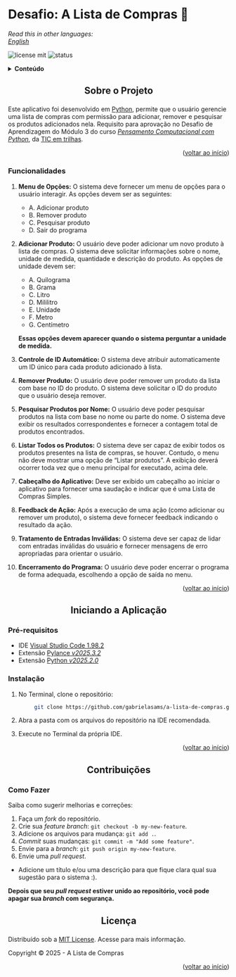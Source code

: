 <h1 id="readme-top"> Desafio: A Lista de Compras 📝</h2>

_Read this in other languages:_  
[_English_](./translations/README-EN.md)  

![license mit](https://img.shields.io/badge/license-MIT-blue.svg)  ![status](https://img.shields.io/badge/status-finalizado-green)  

<details>
  <summary><b>Conteúdo</b></summary>
  <ol>
    <li>
      <a href="#about-the-project">Sobre o Projeto</a>
      <ul>
        <li><a href="#features">Funcionalidades</a></li>
      </ul>
    </li>
    <li>
      <a href="#getting-started">Iniciando o Projeto</a>
      <ul>
        <li><a href="#prerequisites">Pré-requisitos</a></li>
        <li><a href="#installation">Instalação</a></li>
      </ul>
    </li>
    <li><a href="#contributing">Contribuições</a>
    <ul>
        <li><a href="#how-do-it">Como Fazer</a></li>
      </ul>
    </li>
    <li><a href="#license">Licença</a></li>
    <a></li>
  </ol>
</details> 

<h2 id="about-the-project"><p align="center">Sobre o Projeto</p></h2>

Este aplicativo foi desenvolvido em [Python](https://www.python.org/), permite que o usuário gerencie uma lista de compras com permissão para adicionar, remover e pesquisar os produtos adicionados nela. Requisito para aprovação no Desafio de Aprendizagem do Módulo 3 do curso [_Pensamento Computacional com Python_](https://ticemtrilhas.org.br/trail/b201ce44-d4ff-4f3c-a201-22f0d2c17991), da [TIC em trilhas](https://ticemtrilhas.org.br).

<p align="right">(<a href="#readme-top">voltar ao início</a>)</p>

<h3 id="features">Funcionalidades</h3>

1. **Menu de Opções:** O sistema deve fornecer um menu de opções para o usuário interagir. As opções devem ser as seguintes:  
   - A. Adicionar produto  
   - B. Remover produto  
   - C. Pesquisar produto  
   - D. Sair do programa  

2. **Adicionar Produto:** O usuário deve poder adicionar um novo produto à lista de compras. O sistema deve solicitar informações sobre o nome, unidade de medida, quantidade e descrição do produto. As opções de unidade devem ser:  
   - A. Quilograma  
   - B. Grama  
   - C. Litro  
   - D. Mililitro  
   - E. Unidade  
   - F. Metro  
   - G. Centímetro  
   
   **Essas opções devem aparecer quando o sistema perguntar a unidade de medida.**  

3. **Controle de ID Automático:** O sistema deve atribuir automaticamente um ID único para cada produto adicionado à lista.  

4. **Remover Produto:** O usuário deve poder remover um produto da lista com base no ID do produto. O sistema deve solicitar o ID do produto que o usuário deseja remover.  

5. **Pesquisar Produtos por Nome:** O usuário deve poder pesquisar produtos na lista com base no nome ou parte do nome. O sistema deve exibir os resultados correspondentes e fornecer a contagem total de produtos encontrados.  

6. **Listar Todos os Produtos:** O sistema deve ser capaz de exibir todos os produtos presentes na lista de compras, se houver. Contudo, o menu não deve mostrar uma opção de “Listar produtos”. A exibição deverá ocorrer toda vez que o menu principal for executado, acima dele.  

7. **Cabeçalho do Aplicativo:** Deve ser exibido um cabeçalho ao iniciar o aplicativo para fornecer uma saudação e indicar que é uma Lista de Compras Simples.  

8. **Feedback de Ação:** Após a execução de uma ação (como adicionar ou remover um produto), o sistema deve fornecer feedback indicando o resultado da ação.  

9. **Tratamento de Entradas Inválidas:** O sistema deve ser capaz de lidar com entradas inválidas do usuário e fornecer mensagens de erro apropriadas para orientar o usuário.  

10. **Encerramento do Programa:** O usuário deve poder encerrar o programa de forma adequada, escolhendo a opção de saída no menu.  

<p align="right">(<a href="#readme-top">voltar ao início</a>)</p>

<h2 id="getting-started"><p align="center">Iniciando a Aplicação</p></h2>
<h3 id="prerequisites">Pré-requisitos</h3>

- IDE [Visual Studio Code 1.98.2](https://ode.visualstudio.com/download)
- Extensão [Pylance _v2025.3.2_](https://marketplace.visualstudio.com/items?itemName=ms-python.vscode-pylance)
- Extensão [Python _v2025.2.0_](https://marketplace.visualstudio.com/items?itemName=ms-python.python)

<h3 id="installation">Instalação</h3>

1. No Terminal, clone o repositório: 

   ```bash
        git clone https://github.com/gabrielasams/a-lista-de-compras.git
   ```
2. Abra a pasta com os arquivos do repositório na IDE recomendada.
3. Execute no Terminal da própria IDE.

<p align="right">(<a href="#readme-top">voltar ao início</a>)</p>

<h2 id="contributing"><p align="center">Contribuições</p></h2>
<h3 id="how-do-it">Como Fazer</h3>
Saiba como sugerir melhorias e correções:

1. Faça um _fork_ do repositório.
2. Crie sua _feature branch_: `git checkout -b my-new-feature`.
3. Adicione os arquivos para mudança:  `git add .`.
4. _Commit_ suas mudanças: `git commit -m "Add some feature"`.
5. Envie para a _branch_: `git push origin my-new-feature`.
6. Envie uma _pull request_.

- Adicione um título e/ou uma descrição para que fique clara qual sua sugestão para o sistema :).

**Depois que seu _pull request_ estiver unido ao repositório, você pode apagar sua _branch_ com segurança.** 

<h2 id="license"><p align="center">Licença</p></h2>

Distribuído sob a [MIT License](https://www.github.com/gabrielasams/a-lista-de-compras/blob/main/LICENSE). Acesse para mais informação.

Copyright © 2025 - A Lista de Compras

<p align="right">(<a href="#readme-top">voltar ao início</a>)</p>
